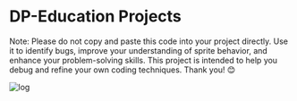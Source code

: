 # DP-Education Projects
Note: Please do not copy and paste this code into your project directly. Use it to identify bugs, improve your understanding of sprite behavior, and enhance your problem-solving skills. This project is intended to help you debug and refine your own coding techniques. Thank you! 😊

![log](https://github.com/Lasithwxn/DP-Education-Projects-2025.01.01/blob/main/image.png)
